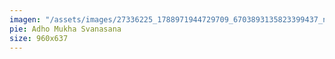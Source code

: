 ```yaml
---
imagen: "/assets/images/27336225_1788971944729709_6703893135823399437_n-1.jpg"
pie: Adho Mukha Svanasana
size: 960x637
---
```

